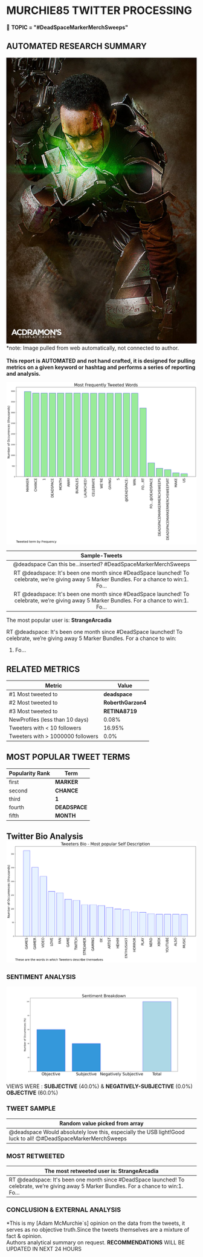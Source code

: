 # MURCHIE85 TWITTER PROCESSING 
&#x1F34E; **TOPIC = "#DeadSpaceMarkerMerchSweeps"**

## AUTOMATED RESEARCH SUMMARY

![image](assets/2023-02-27hashtagImage.png)*note: Image pulled from web automatically, not connected to author.
<br></br>
<b> This report is AUTOMATED and not hand crafted, it is designed for pulling metrics on a given keyword or hashtag and performs a series of reporting and analysis.</b>



![image](assets/2023-02-27TWEETS.png)



|                **Sample-Tweets**        |
| :-------------: |
| @deadspace Can this be...inserted? #DeadSpaceMarkerMerchSweeps |
| RT @deadspace: It's been one month since #DeadSpace launched! To celebrate, we’re giving away 5 Marker Bundles. For a chance to win:1. Fo… |
| RT @deadspace: It's been one month since #DeadSpace launched! To celebrate, we’re giving away 5 Marker Bundles. For a chance to win:1. Fo… |

The most popular user is: **StrangeArcadia**
<div class="alert alert-block alert-danger"> RT @deadspace: It's been one month since #DeadSpace launched! To celebrate, we’re giving away 5 Marker Bundles. For a chance to win:

1. Fo…</div>

## RELATED METRICS<br>
| Metric | Value |
| ------------- | ------------- |
| #1 Most tweeted to  | **deadspace** |
| #2 Most tweeted to  | **RoberthGarzon4** |
| #3 Most tweeted to  | **RETINA8719** |
| NewProfiles (less than 10 days) | 0.08%  |
| Tweeters with < 10 followers  | 16.95%|
| Tweeters with > 1000000 followers  | 0.0%  |



## MOST POPULAR TWEET TERMS 


| Popularity Rank  | Term |
| ------------- | ------------- |
| first  | **MARKER**  |
| second  | **CHANCE**  |
| third  | **1** |
| fourth  | **DEADSPACE**  |
| fifth  | **MONTH**  |


## Twitter Bio Analysis![image](assets/2023-02-27BIO.png)
### SENTIMENT ANALYSIS
![image](assets/2023-02-27sentiment.png)
VIEWS WERE : **SUBJECTIVE**  (40.0%) & **NEGATIVELY-SUBJECTIVE** (0.0%) **OBJECTIVE** (60.0%)

### TWEET SAMPLE 
| Random value picked from array |
| ------------- |
|@deadspace Would absolutely love this, especially the USB light!Good luck to all! 😊#DeadSpaceMarkerMerchSweeps |

### MOST RETWEETED 

| The most retweeted user is: **StrangeArcadia**  |
| ------------- |
| RT @deadspace: It's been one month since #DeadSpace launched! To celebrate, we’re giving away 5 Marker Bundles. For a chance to win:1. Fo… |

### CONCLUSION & EXTERNAL ANALYSIS

*This is my [Adam McMurchie`s] opinion on the data from the tweets, it serves as no objective truth.Since the tweets themselves are a mixture of fact & opinion.<br>
Authors analytical summary on request.
**RECOMMENDATIONS** WILL BE UPDATED IN NEXT  24 HOURS <br>